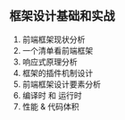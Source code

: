 ## 框架设计基础和实战

1. 前端框架现状分析
2. 一个清单看前端框架
3. 响应式原理分析
4. 框架的插件机制设计
5. 前端框架设计要素分析
6. 编译时 和 运行时
7. 性能 & 代码体积

